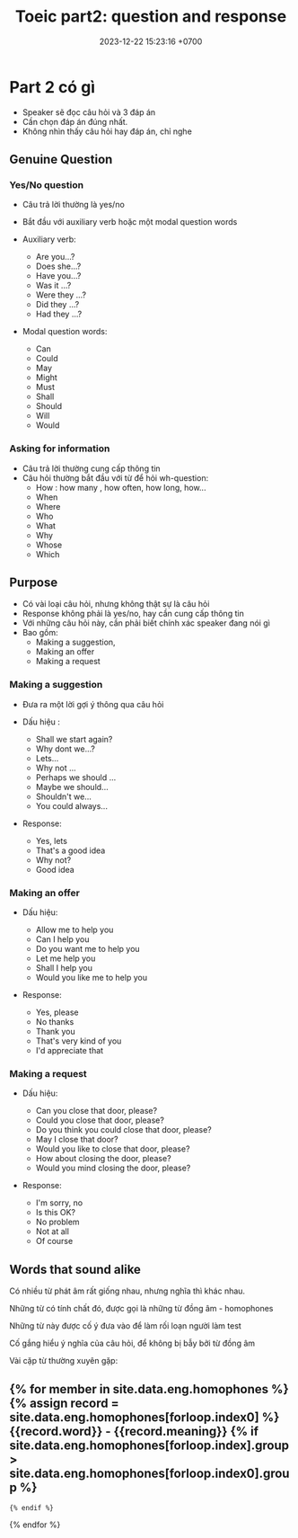 ﻿---
layout: post
title:  "Toeic part2: question and response"
date:   2023-12-22 15:23:16 +0700
categories: toeic part2
---

# Part 2 có gì
- Speaker sẽ đọc câu hỏi và 3 đáp án 
- Cần chọn đáp án đúng nhất.
- Không nhìn thấy câu hỏi hay đáp án, chỉ nghe

## Genuine Question
### Yes/No question
- Câu trả lời thường là yes/no
- Bắt đầu với auxiliary verb hoặc một modal question words
- Auxiliary verb: 
	- Are you...?
	- Does she...?
	- Have you...?
	- Was it ...?
	- Were they ...?
	- Did they ...?
	- Had they ...?

- Modal question words:
	- Can
	- Could
	- May
	- Might
	- Must
	- Shall
	- Should
	- Will
	- Would

### Asking for information
- Câu trả lời thường cung cấp thông tin
- Câu hỏi thường bắt đầu với từ để hỏi wh-question:
	- How : how many , how often, how long, how...
	- When
	- Where
	- Who
	- What
	- Why
	- Whose
	- Which

## Purpose
- Có vài loại câu hỏi, nhưng không thật sự là câu hỏi
- Response không phải là yes/no, hay cần cung cấp thông tin
- Với những câu hỏi này, cần phải biết chính xác speaker đang nói gì
- Bao gồm:
	- Making a suggestion,
	- Making an offer
	- Making a request

### Making a suggestion
- Đưa ra một lời gợi ý thông qua câu hỏi
- Dấu hiệu :
	- Shall we start again?
	- Why dont we...?
	- Lets...
	- Why not ...
	- Perhaps we should ...
	- Maybe we should...
	- Shouldn't we...
	- You could always...

- Response:
	- Yes, lets
	- That's a good idea
	- Why not?
	- Good idea



### Making an offer
- Dấu hiệu:
	- Allow me to help you
	- Can I help you
	- Do you want me to help you
	- Let me help you
	- Shall I help you
	- Would you like me to help you

- Response:
	- Yes, please
	- No thanks
	- Thank you
	- That's very kind of you
	- I'd appreciate that

### Making a request
- Dấu hiệu:
	- Can you close that door, please?
	- Could you close that door, please?
	- Do you think you could close that door, please?
	- May I close that door?
	- Would you like to close that door, please?
	- How about closing the door, please?
	- Would you mind closing the door, please?

- Response:
	- I'm sorry, no
	- Is this OK?
	- No problem
	- Not at all
	- Of course

## Words that sound alike
Có nhiều từ phát âm rất giống nhau, nhưng nghĩa thì khác nhau.

Những từ có tính chất đó, được gọi là những từ đồng âm - homophones

Những từ này được cố ý đưa vào để làm rối loạn người làm test

Cố gắng hiểu ý nghĩa của câu hỏi, để không bị bẫy bởi từ đồng âm

Vài cặp từ thường xuyên gặp:

{% for member in site.data.eng.homophones %}
{% assign record = site.data.eng.homophones[forloop.index0] %}
{{record.word}} - {{record.meaning}}
	{% if site.data.eng.homophones[forloop.index].group > site.data.eng.homophones[forloop.index0].group %}
--
	{% endif %}
{% endfor %}
